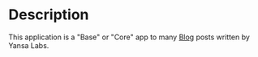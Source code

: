 # Description
This application is a "Base" or "Core" app to many [Blog](https://blog.yansalabs.com/) posts written by Yansa Labs.
